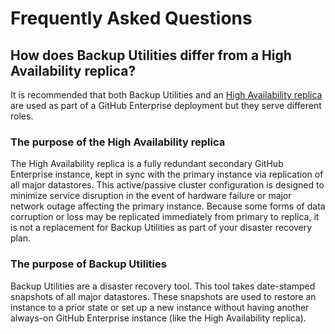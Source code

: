 # Frequently Asked Questions

## How does Backup Utilities differ from a High Availability replica?
It is recommended that both Backup Utilities and an [High Availability replica][1]
are used as part of a GitHub Enterprise deployment but they serve different roles.

### The purpose of the High Availability replica
The High Availability replica is a fully redundant secondary GitHub Enterprise
instance, kept in sync with the primary instance via replication of all major
datastores. This active/passive cluster configuration is designed to minimize
service disruption in the event of hardware failure or major network outage
affecting the primary instance. Because some forms of data corruption or loss may
be replicated immediately from primary to replica, it is not a replacement for
Backup Utilities as part of your disaster recovery plan.

### The purpose of Backup Utilities
Backup Utilities are a disaster recovery tool. This tool takes date-stamped
snapshots of all major datastores. These snapshots are used to restore an instance
to a prior state or set up a new instance without having another always-on GitHub
Enterprise instance (like the High Availability replica).

[1]: https://help.github.com/enterprise/admin/guides/installation/high-availability-cluster-configuration/
